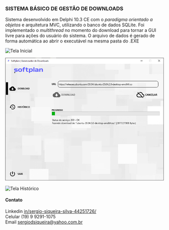 ### SISTEMA BÁSICO DE GESTÃO DE DOWNLOADS

Sistema desenvolvido em Delphi 10.3 CE com o _paradigma orientado a objetos_ e arquitetura MVC, utilizando o banco de dados SQLite. Foi implementado o _multithread_ no momento do download para tornar a GUI livre para ações do usuário do sistema. O arquivo de dados é gerado de forma automática ao abrir o executável na mesma pasta do .EXE

![Tela Inicial](https://drive.google.com/file/d/1DO-foAJQCJioDiUUvfbiwgsvVP7cK8RA/view?usp=sharing)

![Tela Download](/Tela_Download.png)

![Tela Histórico](https://github.com/sergiodsiqueira/SOFTPLAN/blob/gh-pages/Tela_Historico.png)


#### Contato   
Linkedin [in/sergio-siqueira-silva-44251726/](https://www.linkedin.com/in/sergio-siqueira-silva-44251726/)   
Celular (19) 9 9291-1075   
Email [sergiodsiqueira@yahoo.com.br](mailto:sergiodsiqueira@yahoo.com.br)   
